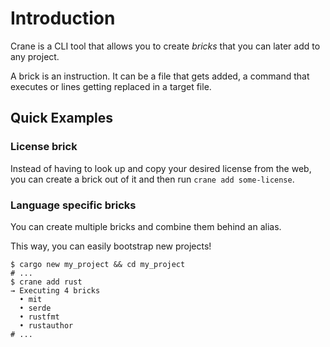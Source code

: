 # Introduction

Crane is a CLI tool that allows you to create *bricks* that you can later add to any project.

A brick is an instruction. It can be a file that gets added, a command that executes or lines getting replaced in a target file.

## Quick Examples

### License brick

Instead of having to look up and copy your desired license from the web, you can create a brick out of it and then run `crane add some-license`.

### Language specific bricks

You can create multiple bricks and combine them behind an alias.

This way, you can easily bootstrap new projects! 

```shell
$ cargo new my_project && cd my_project
# ...
$ crane add rust
→ Executing 4 bricks
  • mit
  • serde
  • rustfmt
  • rustauthor
# ...
```